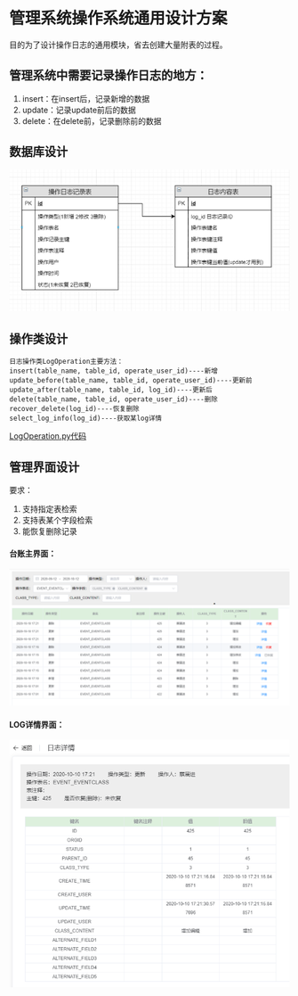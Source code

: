 # 管理系统操作系统通用设计方案
目的为了设计操作日志的通用模块，省去创建大量附表的过程。

## 管理系统中需要记录操作日志的地方：
1. insert：在insert后，记录新增的数据
2. update：记录update前后的数据
3. delete：在delete前，记录删除前的数据

## 数据库设计
![资金曲线图](./log_operation/database.png)

## 操作类设计
``` 
日志操作类LogOperation主要方法：
insert(table_name, table_id, operate_user_id)----新增
update_before(table_name, table_id, operate_user_id)----更新前
update_after(table_name, table_id, log_id)----更新后
delete(table_name, table_id, operate_user_id)----删除
recover_delete(log_id)----恢复删除
select_log_info(log_id)----获取某log详情
```
[LogOperation.py代码](./log_operation/log_util.py)

## 管理界面设计
要求：
1. 支持指定表检索
2. 支持表某个字段检索
3. 能恢复删除记录

#### 台账主界面：
![资金曲线图](./log_operation/ui.png)

#### LOG详情界面：
![资金曲线图](./log_operation/log_detail.png)